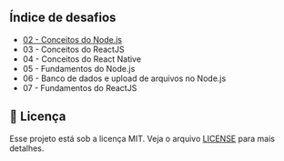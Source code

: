 ## Índice de desafios

- [02 - Conceitos do Node.js](https://github.com/Rocketseat/bootcamp-gostack-desafios/tree/master/desafio-conceitos-nodejs)
- 03 - Conceitos do ReactJS
- 04 - Conceitos do React Native
- 05 - Fundamentos do Node.js
- 06 - Banco de dados e upload de arquivos no Node.js
- 07 - Fundamentos do ReactJS

## :memo: Licença

Esse projeto está sob a licença MIT. Veja o arquivo [LICENSE](LICENSE) para mais detalhes.
